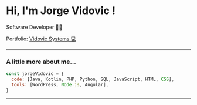 # Hi, I'm Jorge Vidovic !
<p>Software Developer 👨‍💻 </p>
<p>Portfolio: <a href="https://vidovic.systems/">Vidovic Systems 💻</a></p>

---

### A little more about me...  

```javascript
const jorgeVidovic = {
  code: [Java, Kotlin, PHP, Python, SQL, JavaScript, HTML, CSS],
  tools: [WordPress, Node.js, Angular],
}
```

---
